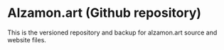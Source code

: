# Alzamon.art (Github repository)

This is the versioned repository and backup for alzamon.art source and website files.